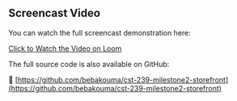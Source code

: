 ##  Screencast Video

You can watch the full screencast demonstration here:


[Click to Watch the Video on Loom](https://www.loom.com/share/67aa3a6805d541f58a79bb3768094f2e)


The full source code is also available on GitHub:

🔗 [https://github.com/bebakouma/cst-239-milestone2-storefront](https://github.com/bebakouma/cst-239-milestone2-storefront)